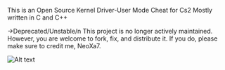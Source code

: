 This is an Open Source Kernel Driver-User Mode Cheat for Cs2 
Mostly written in C and C++

->Deprecated/Unstable/n
This project is no longer actively maintained. However, you are welcome to fork, fix, and distribute it. If you do, please make sure to credit me, NeoXa7.

![Alt text](https://t4.ftcdn.net/jpg/03/45/47/19/240_F_345471981_osYXquHvFuatL1TsRCoxOizhC1D1IXVx.jpg)
